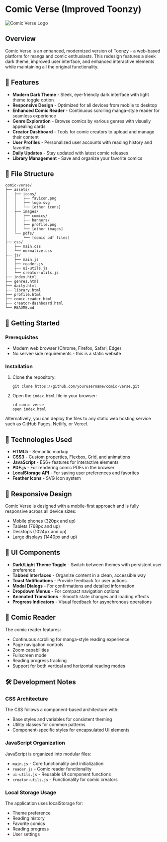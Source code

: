# Comic Verse (Improved Toonzy)

![Comic Verse Logo](assets/icons/logo.svg)

## Overview

Comic Verse is an enhanced, modernized version of Toonzy - a web-based platform for manga and comic enthusiasts. This redesign features a sleek dark theme, improved user interface, and enhanced interactive elements while maintaining all the original functionality.

## 🌟 Features

- **Modern Dark Theme** - Sleek, eye-friendly dark interface with light theme toggle option
- **Responsive Design** - Optimized for all devices from mobile to desktop
- **Enhanced Comic Reader** - Continuous scrolling manga-style reader for seamless experience
- **Genre Exploration** - Browse comics by various genres with visually appealing cards
- **Creator Dashboard** - Tools for comic creators to upload and manage their content
- **User Profiles** - Personalized user accounts with reading history and favorites
- **Daily Updates** - Stay updated with latest comic releases
- **Library Management** - Save and organize your favorite comics

## 📁 File Structure

```
comic-verse/
├── assets/
│   ├── icons/
│   │   ├── favicon.png
│   │   ├── logo.svg
│   │   └── [other icons]
│   ├── images/
│   │   ├── comics/
│   │   ├── banners/
│   │   ├── profile.png
│   │   └── [other images]
│   └── pdfs/
│       └── [comic pdf files]
├── css/
│   ├── main.css
│   └── normalize.css
├── js/
│   ├── main.js
│   ├── reader.js
│   ├── ui-utils.js
│   └── creator-utils.js
├── index.html
├── genres.html
├── daily.html
├── library.html
├── profile.html
├── comic-reader.html
├── creator-dashboard.html
└── README.md
```

## 🚀 Getting Started

### Prerequisites

- Modern web browser (Chrome, Firefox, Safari, Edge)
- No server-side requirements - this is a static website

### Installation

1. Clone the repository:
   ```
   git clone https://github.com/yourusername/comic-verse.git
   ```
   
2. Open the `index.html` file in your browser:
   ```
   cd comic-verse
   open index.html
   ```

Alternatively, you can deploy the files to any static web hosting service such as GitHub Pages, Netlify, or Vercel.

## 🔧 Technologies Used

- **HTML5** - Semantic markup
- **CSS3** - Custom properties, Flexbox, Grid, and animations
- **JavaScript** - ES6+ features for interactive elements
- **PDF.js** - For rendering comic PDFs in the browser
- **LocalStorage API** - For saving user preferences and favorites
- **Feather Icons** - SVG icon system

## 📱 Responsive Design

Comic Verse is designed with a mobile-first approach and is fully responsive across all device sizes:
- Mobile phones (320px and up)
- Tablets (768px and up)
- Desktops (1024px and up)
- Large displays (1440px and up)

## 🎨 UI Components

- **Dark/Light Theme Toggle** - Switch between themes with persistent user preference
- **Tabbed Interfaces** - Organize content in a clean, accessible way
- **Toast Notifications** - Provide feedback for user actions
- **Modal Dialogs** - For confirmations and detailed information
- **Dropdown Menus** - For compact navigation options
- **Animated Transitions** - Smooth state changes and loading effects
- **Progress Indicators** - Visual feedback for asynchronous operations

## 📖 Comic Reader

The comic reader features:
- Continuous scrolling for manga-style reading experience
- Page navigation controls
- Zoom capabilities
- Fullscreen mode
- Reading progress tracking
- Support for both vertical and horizontal reading modes

## 🛠️ Development Notes

### CSS Architecture

The CSS follows a component-based architecture with:
- Base styles and variables for consistent theming
- Utility classes for common patterns
- Component-specific styles for encapsulated UI elements

### JavaScript Organization

JavaScript is organized into modular files:
- `main.js` - Core functionality and initialization
- `reader.js` - Comic reader functionality
- `ui-utils.js` - Reusable UI component functions
- `creator-utils.js` - Functionality for comic creators

### Local Storage Usage

The application uses localStorage for:
- Theme preference
- Reading history
- Favorite comics
- Reading progress
- User settings